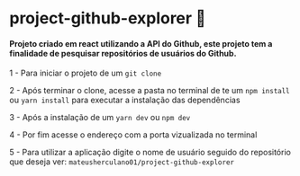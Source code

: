 # project-github-explorer 🚀
<h4>Projeto criado em react utilizando a API do Github, este projeto tem a finalidade de pesquisar repositórios de usuários do Github.</h4>

1 - Para iniciar o projeto de um `git clone`

2 - Após terminar o clone, acesse a pasta no terminal de te um `npm install` ou `yarn install` para executar a instalação das dependências

3 - Após a instalação de um `yarn dev` ou `npm dev`

4 - Por fim acesse o endereço com a porta vizualizada no terminal

5 - Para utilizar a aplicação digite o nome de usuário seguido do repositório que deseja ver: `mateusherculano01/project-github-explorer`
